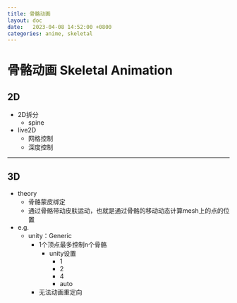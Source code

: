 ```yaml
---
title: 骨骼动画
layout: doc
date:   2023-04-08 14:52:00 +0800
categories: anime, skeletal
---
```


# 骨骼动画 Skeletal Animation
## 2D
- 2D拆分
	- spine
- live2D
	- 网格控制
	- 深度控制
---
## 3D
- theory
	- 骨骼蒙皮绑定
	- 通过骨骼带动皮肤运动，也就是通过骨骼的移动动态计算mesh上的点的位置
- e.g.
	- unity：Generic
		- 1个顶点最多控制n个骨骼
			- unity设置
				- 1
				- 2
				- 4
				- auto
		- 无法动画重定向